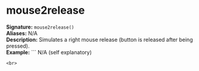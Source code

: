 # mouse2release
**Signature:** `mouse2release()` <br>
**Aliases:** N/A <br>
**Description:** Simulates a right mouse release (button is released after being pressed). <br>
**Example:** ``` 
N/A (self explanatory)
```
<br>